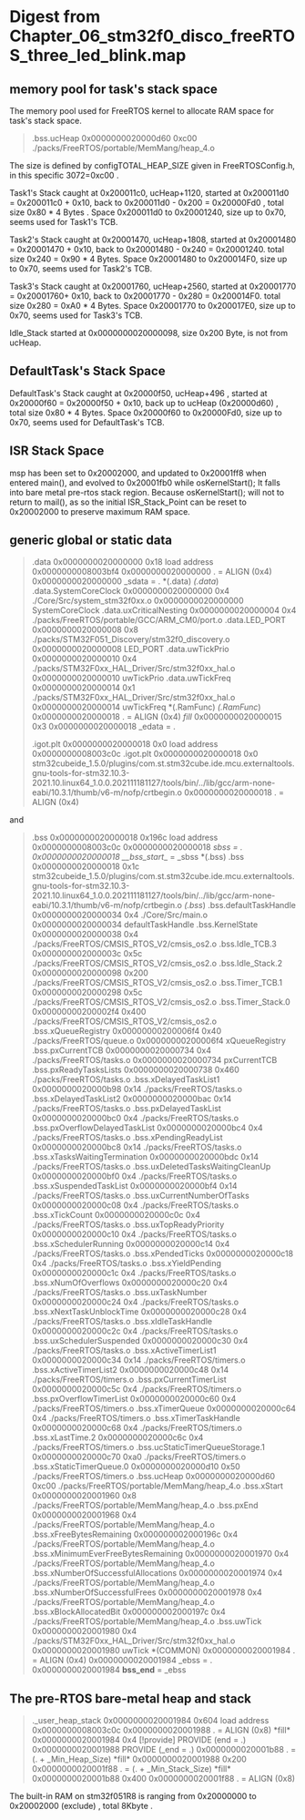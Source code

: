 # Digest from Chapter_06_stm32f0_disco_freeRTOS_three_led_blink.map



## memory pool for task's stack space

The memory pool used for FreeRTOS kernel to allocate RAM space for task's stack space. 

> .bss.ucHeap    0x0000000020000d60      0xc00 ./packs/FreeRTOS/portable/MemMang/heap_4.o

The size is defined by configTOTAL_HEAP_SIZE given in FreeRTOSConfig.h,  in this specific 3072=0xc00 .

Task1's Stack caught at 0x200011c0, ucHeap+1120, started at  0x200011d0 = 0x200011c0 + 0x10, back to  0x200011d0 - 0x200 = 0x20000Fd0 , total size 0x80 * 4 Bytes .  Space 0x200011d0 to 0x20001240, size up to  0x70, seems used for Task1's TCB. 

Task2's Stack caught at 0x20001470, ucHeap+1808, started at  0x20001480 = 0x20001470 + 0x10, back to 0x20001480 - 0x240 = 0x20001240.  total size 0x240 = 0x90 * 4 Bytes. Space 0x20001480 to 0x200014F0, size up to  0x70, seems used for Task2's TCB. 

Task3's Stack caught at 0x20001760, ucHeap+2560, started at 0x20001770 = 0x20001760+ 0x10, back to  0x20001770 - 0x280 = 0x200014F0. total size 0x280 = 0xA0 * 4 Bytes. Space 0x20001770 to 0x200017E0, size up to  0x70, seems used for Task3's TCB. 

Idle_Stack started at 0x0000000020000098, size 0x200 Byte, is not from ucHeap. 

## DefaultTask's Stack Space
DefaultTask's Stack caught at 0x20000f50, ucHeap+496 , started at  0x20000f60 = 0x20000f50 + 0x10, back up to ucHeap (0x20000d60) , total size 0x80 * 4 Bytes. Space 0x20000f60 to 0x20000Fd0, size up to  0x70, seems used for DefaultTask's TCB. 

## ISR Stack Space
msp has been set to 0x20002000, and updated to 0x20001ff8 when entered main(), and evolved to 0x20001fb0 while osKernelStart();
It falls into bare metal pre-rtos stack region. 
Because osKernelStart(); will not to return to mail(), as so the initial ISR_Stack_Point can be reset to 0x20002000 to preserve maximum RAM space.

## generic global or static data 

> .data           0x0000000020000000       0x18 load address 0x0000000008003bf4
>                 0x0000000020000000                . = ALIGN (0x4)
>                 0x0000000020000000                _sdata = .
>  *(.data)
>  *(.data*)
>  .data.SystemCoreClock
>                 0x0000000020000000        0x4 ./Core/Src/system_stm32f0xx.o
>                 0x0000000020000000                SystemCoreClock
>  .data.uxCriticalNesting
>                 0x0000000020000004        0x4 ./packs/FreeRTOS/portable/GCC/ARM_CM0/port.o
>  .data.LED_PORT
>                 0x0000000020000008        0x8 ./packs/STM32F051_Discovery/stm32f0_discovery.o
>                 0x0000000020000008                LED_PORT
>  .data.uwTickPrio
>                 0x0000000020000010        0x4 ./packs/STM32F0xx_HAL_Driver/Src/stm32f0xx_hal.o
>                 0x0000000020000010                uwTickPrio
>  .data.uwTickFreq
>                 0x0000000020000014        0x1 ./packs/STM32F0xx_HAL_Driver/Src/stm32f0xx_hal.o
>                 0x0000000020000014                uwTickFreq
>  *(.RamFunc)
>  *(.RamFunc*)
>                 0x0000000020000018                . = ALIGN (0x4)
>  *fill*         0x0000000020000015        0x3 
>                 0x0000000020000018                _edata = .
>
> .igot.plt       0x0000000020000018        0x0 load address 0x0000000008003c0c
>  .igot.plt      0x0000000020000018        0x0 stm32cubeide_1.5.0/plugins/com.st.stm32cube.ide.mcu.externaltools.gnu-tools-for-stm32.10.3-2021.10.linux64_1.0.0.202111181127/tools/bin/../lib/gcc/arm-none-eabi/10.3.1/thumb/v6-m/nofp/crtbegin.o
>                 0x0000000020000018                . = ALIGN (0x4)

and 

> .bss            0x0000000020000018     0x196c load address 0x0000000008003c0c
>                 0x0000000020000018                _sbss = .
>                 0x0000000020000018                \_\_bss_start__ = _sbss
>  *(.bss)
>  .bss           0x0000000020000018       0x1c stm32cubeide_1.5.0/plugins/com.st.stm32cube.ide.mcu.externaltools.gnu-tools-for-stm32.10.3-2021.10.linux64_1.0.0.202111181127/tools/bin/../lib/gcc/arm-none-eabi/10.3.1/thumb/v6-m/nofp/crtbegin.o
>  *(.bss*)
>  .bss.defaultTaskHandle
>                 0x0000000020000034        0x4 ./Core/Src/main.o
>                 0x0000000020000034                defaultTaskHandle
>  .bss.KernelState
>                 0x0000000020000038        0x4 ./packs/FreeRTOS/CMSIS_RTOS_V2/cmsis_os2.o
>  .bss.Idle_TCB.3
>                 0x000000002000003c       0x5c ./packs/FreeRTOS/CMSIS_RTOS_V2/cmsis_os2.o
>  .bss.Idle_Stack.2
>                 0x0000000020000098      0x200 ./packs/FreeRTOS/CMSIS_RTOS_V2/cmsis_os2.o
>  .bss.Timer_TCB.1
>                 0x0000000020000298       0x5c ./packs/FreeRTOS/CMSIS_RTOS_V2/cmsis_os2.o
>  .bss.Timer_Stack.0
>                 0x00000000200002f4      0x400 ./packs/FreeRTOS/CMSIS_RTOS_V2/cmsis_os2.o
>  .bss.xQueueRegistry
>                 0x00000000200006f4       0x40 ./packs/FreeRTOS/queue.o
>                 0x00000000200006f4                xQueueRegistry
>  .bss.pxCurrentTCB
>                 0x0000000020000734        0x4 ./packs/FreeRTOS/tasks.o
>                 0x0000000020000734                pxCurrentTCB
>  .bss.pxReadyTasksLists
>                 0x0000000020000738      0x460 ./packs/FreeRTOS/tasks.o
>  .bss.xDelayedTaskList1
>                 0x0000000020000b98       0x14 ./packs/FreeRTOS/tasks.o
>  .bss.xDelayedTaskList2
>                 0x0000000020000bac       0x14 ./packs/FreeRTOS/tasks.o
>  .bss.pxDelayedTaskList
>                 0x0000000020000bc0        0x4 ./packs/FreeRTOS/tasks.o
>  .bss.pxOverflowDelayedTaskList
>                 0x0000000020000bc4        0x4 ./packs/FreeRTOS/tasks.o
>  .bss.xPendingReadyList
>                 0x0000000020000bc8       0x14 ./packs/FreeRTOS/tasks.o
>  .bss.xTasksWaitingTermination
>                 0x0000000020000bdc       0x14 ./packs/FreeRTOS/tasks.o
>  .bss.uxDeletedTasksWaitingCleanUp
>                 0x0000000020000bf0        0x4 ./packs/FreeRTOS/tasks.o
>  .bss.xSuspendedTaskList
>                 0x0000000020000bf4       0x14 ./packs/FreeRTOS/tasks.o
>  .bss.uxCurrentNumberOfTasks
>                 0x0000000020000c08        0x4 ./packs/FreeRTOS/tasks.o
>  .bss.xTickCount
>                 0x0000000020000c0c        0x4 ./packs/FreeRTOS/tasks.o
>  .bss.uxTopReadyPriority
>                 0x0000000020000c10        0x4 ./packs/FreeRTOS/tasks.o
>  .bss.xSchedulerRunning
>                 0x0000000020000c14        0x4 ./packs/FreeRTOS/tasks.o
>  .bss.xPendedTicks
>                 0x0000000020000c18        0x4 ./packs/FreeRTOS/tasks.o
>  .bss.xYieldPending
>                 0x0000000020000c1c        0x4 ./packs/FreeRTOS/tasks.o
>  .bss.xNumOfOverflows
>                 0x0000000020000c20        0x4 ./packs/FreeRTOS/tasks.o
>  .bss.uxTaskNumber
>                 0x0000000020000c24        0x4 ./packs/FreeRTOS/tasks.o
>  .bss.xNextTaskUnblockTime
>                 0x0000000020000c28        0x4 ./packs/FreeRTOS/tasks.o
>  .bss.xIdleTaskHandle
>                 0x0000000020000c2c        0x4 ./packs/FreeRTOS/tasks.o
>  .bss.uxSchedulerSuspended
>                 0x0000000020000c30        0x4 ./packs/FreeRTOS/tasks.o
>  .bss.xActiveTimerList1
>                 0x0000000020000c34       0x14 ./packs/FreeRTOS/timers.o
>  .bss.xActiveTimerList2
>                 0x0000000020000c48       0x14 ./packs/FreeRTOS/timers.o
>  .bss.pxCurrentTimerList
>                 0x0000000020000c5c        0x4 ./packs/FreeRTOS/timers.o
>  .bss.pxOverflowTimerList
>                 0x0000000020000c60        0x4 ./packs/FreeRTOS/timers.o
>  .bss.xTimerQueue
>                 0x0000000020000c64        0x4 ./packs/FreeRTOS/timers.o
>  .bss.xTimerTaskHandle
>                 0x0000000020000c68        0x4 ./packs/FreeRTOS/timers.o
>  .bss.xLastTime.2
>                 0x0000000020000c6c        0x4 ./packs/FreeRTOS/timers.o
>  .bss.ucStaticTimerQueueStorage.1
>                 0x0000000020000c70       0xa0 ./packs/FreeRTOS/timers.o
>  .bss.xStaticTimerQueue.0
>                 0x0000000020000d10       0x50 ./packs/FreeRTOS/timers.o
>  .bss.ucHeap    0x0000000020000d60      0xc00 ./packs/FreeRTOS/portable/MemMang/heap_4.o
>  .bss.xStart    0x0000000020001960        0x8 ./packs/FreeRTOS/portable/MemMang/heap_4.o
>  .bss.pxEnd     0x0000000020001968        0x4 ./packs/FreeRTOS/portable/MemMang/heap_4.o
>  .bss.xFreeBytesRemaining
>                 0x000000002000196c        0x4 ./packs/FreeRTOS/portable/MemMang/heap_4.o
>  .bss.xMinimumEverFreeBytesRemaining
>                 0x0000000020001970        0x4 ./packs/FreeRTOS/portable/MemMang/heap_4.o
>  .bss.xNumberOfSuccessfulAllocations
>                 0x0000000020001974        0x4 ./packs/FreeRTOS/portable/MemMang/heap_4.o
>  .bss.xNumberOfSuccessfulFrees
>                 0x0000000020001978        0x4 ./packs/FreeRTOS/portable/MemMang/heap_4.o
>  .bss.xBlockAllocatedBit
>                 0x000000002000197c        0x4 ./packs/FreeRTOS/portable/MemMang/heap_4.o
>  .bss.uwTick    0x0000000020001980        0x4 ./packs/STM32F0xx_HAL_Driver/Src/stm32f0xx_hal.o
>                 0x0000000020001980                uwTick
>  *(COMMON)
>                 0x0000000020001984                . = ALIGN (0x4)
>                 0x0000000020001984                _ebss = .
>                 0x0000000020001984                __bss_end__ = _ebss



## The pre-RTOS bare-metal heap and stack

> ._user_heap_stack
>                 0x0000000020001984      0x604 load address 0x0000000008003c0c
>                 0x0000000020001988                . = ALIGN (0x8)
>  \*fill*         0x0000000020001984        0x4 
>                 [!provide]                        PROVIDE (end = .)
>                 0x0000000020001988                PROVIDE (_end = .)
>                 0x0000000020001b88                . = (. + _Min_Heap_Size)
>  \*fill*         0x0000000020001988      0x200 
>                 0x0000000020001f88                . = (. + _Min_Stack_Size)
>  \*fill*         0x0000000020001b88      0x400 
>                 0x0000000020001f88                . = ALIGN (0x8)

The built-in RAM on stm32f051R8 is ranging from 0x20000000 to 0x20002000 (exclude) , total 8Kbyte .
